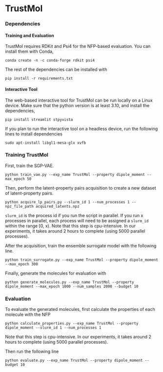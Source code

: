 # TrustMol

### Dependencies
#### Training and Evaluation
TrustMol requires RDKit and Psi4 for the NFP-based evaluation.
You can install them with Conda,

```
conda create -n -c conda-forge rdkit psi4
```

The rest of the dependencies can be installed with

```
pip install -r requirements.txt
```

#### Interactive Tool
The web-based interactive tool for TrustMol can be run locally on a Linux device.
Make sure that the python version is at least 3.10, and install the dependencies,

```
pip install streamlit stpyvista
```

If you plan to run the interactive tool on a headless device, run the following lines to install dependencies

```
sudo apt-install libgl1-mesa-glx xvfb
```

### Training TrustMol
First, train the SGP-VAE.
```
python train_vae.py --exp_name TrustMol --property dipole_moment --max_epoch 50
```

Then, perform the latent-property pairs acquisition to create a new dataset of latent-property pairs.
```
python acquire_lp_pairs.py --slurm_id 1 --num_processes 1 --npz_file_path acquired_latents.npz
```
`slurm_id` is the process id if you run the script in parallel. If you run x processes in parallel, each process will need to be assigned a `slurm_id` within the range [0, x). 
Note that this step is cpu-intensive. In our experiments, it takes around 2 hours to complete (using 5000 parallel processes).

After the acquisition, train the ensemble surrogate model with the following line.

```
python train_surrogate.py --exp_name TrustMol --property dipole_moment --max_epoch 300
```

Finally, generate the molecules for evaluation with

```
python generate_molecules.py --exp_name TrustMol --property dipole_moment --max_epoch 1000 --num_samples 2000 --budget 10
```

### Evaluation
To evaluate the generated molecules, first calculate the properties of each molecule with the NFP
```
python calculate_properties.py --exp_name TrustMol --property dipole_moment --slurm_id 1 --num_processes 1
```
Note that this step is cpu-intensive. In our experiments, it takes around 2 hours to complete (using 5000 parallel processes).


Then run the following line
```
python evaluate.py --exp_name TrustMol --property dipole_moment --budget 10
```


